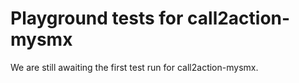 # Playground tests for call2action-mysmx
We are still awaiting the first test run for call2action-mysmx.
